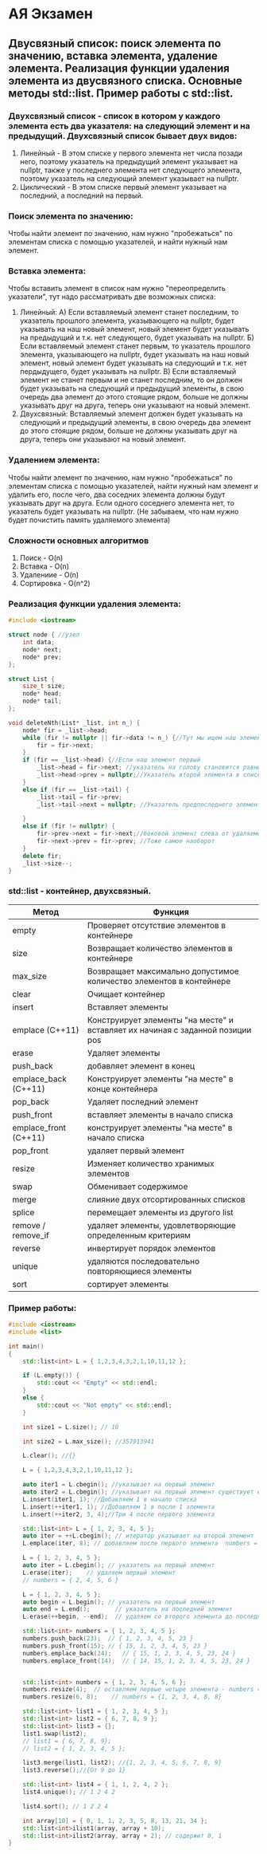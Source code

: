 # АЯ Экзамен

## Двусвязный список: поиск элемента по значению, вставка элемента, удаление элемента. Реализация функции удаления элемента из двусвязного списка. Основные методы std::list. Пример работы с std::list.

### Двухсвязный список - список в котором у каждого элемента есть два указателя: на следующий элемент и на предыдущий. Двухсвязный список бывает двух видов:
1. Линейный - В этом списке у первого элемента нет числа позади него, поэтому указатель на предыдущий элемент указывает на nullptr, также у последнего элемента нет следующего элемента, поэтому указатель на следующий элемент указывает на nullptr.
2. Циклический - В этом списке первый элемент указывает на последний, а последний на первый.

### Поиск элемента по значению:
Чтобы найти элемент по значению, нам нужно "пробежаться" по элементам списка с помощью указателей, и найти нужный нам элемент.

### Вставка элемента:
Чтобы вставить элемент в список нам нужно "переопределить указатели", тут надо рассматривать две возможных списка:
1. Линейный: 
А) Если вставляемый элемент станет последним, то указатель прошлого элемента, указывающего на nullptr, будет указывать на наш новый элемент, новый элемент будет указывать на предыдущий и т.к. нет следующего, будет указывать на nullptr. 
Б) Если вставляемый элемент станет первым, то указатель прошлого элемента, указывающего на nullptr, будет указывать на наш новый элемент, новый элемент будет указывать на следующий и т.к. нет пердыдущего, будет указывать на nullptr.
В) Если вставляемый элемент не станет первым и не станет последним, то он должен будет указывать на следующий и предыдущий элементы, в свою очередь два элемент до этого стоящие рядом, больше не должны указывать друг на друга, теперь они указывают на новый элемент.
2. Двухсвязный:
Вставляемый элемент должен будет указывать на следующий и предыдущий элементы, в свою очередь два элемент до этого стоящие рядом, больше не должны указывать друг на друга, теперь они указывают на новый элемент.

### Удалением элемента:
Чтобы найти элемент по значению, нам нужно "пробежаться" по элементам списка с помощью указателей, найти нужный нам элемент и удалить его, после чего, два соседних элемента должны будут указывать друг на друга. Если одного соседнего элемента нет, то указатель будет указывать на nullptr. (Не забываем, что нам нужно будет почистить память удаляемого элемента)

### Сложности основных алгоритмов

1. Поиск - O(n)
2. Вставка - O(n)
3. Удалениие - O(n)
4. Сортировка - O(n^2)

### Реализация функции удаления элемента:
```cpp
#include <iostream>

struct node { //узел
    int data;
    node* next;
    node* prev;
};

struct List {
    size_t size;
    node* head;
    node* tail;
};

void deleteNth(List* _list, int n_) {
    node* fir = _list->head;
    while (fir != nullptr || fir->data != n_) {//Тут мы ищем наш элемент
        fir = fir->next;
    }
    if (fir == _list->head) {//Если наш элемент первый
        _list->head = fir->next; //указатель на голову становится равным указателю на второй элемент
        _list->head->prev = nullptr;//Указатель второй элемента в списке равен nullptr
    }
    else if (fir == _list->tail) {
        _list->tail = fir->prev;
        _list->tail->next = nullptr; //Указатель предпоследнего элемента в списке равен nullptr

    }
    else if (fir != nullptr) {
        fir->prev->next = fir->next;//боковой элемент слева от удаляемого элемент указывает на правый элемент
        fir->next->prev = fir->prev; //Тоже самое наоборот
    }
    delete fir;
    _list->size--;
}
```

### std::list - контейнер, двухсвязный.

| Метод | Функция |
| --- | --- |
| empty | Проверяет отсутствие элементов в контейнере |
| size | Возвращает количество элементов в контейнере |
| max_size | Возвращает максимально допустимое количество элементов в контейнере |
| clear | Очищает контейнер |
| insert | Вставляет элементы |
| emplace  (C++11)  | Конструирует элементы "на месте" и вставляет их начиная с заданной позиции pos |
| erase | Удаляет элементы
| push_back | добавляет элемент в конец |
| emplace_back  (C++11) | Конструирует элементы "на месте" в конце контейнера |
| pop_back | Удаляет последний элемент |
| push_front | вставляет элементы в начало списка |
| emplace_front  (C++11) | конструирует элементы "на месте" в начало списка |
| pop_front | удаляет первый элемент |
| resize | Изменяет количество хранимых элементов |
| swap | Обменивает содержимое |
| merge | слияние двух отсортированных списков |
| splice | перемещает элементы из другого list |
| remove / remove_if | удаляет элементы, удовлетворяющие определенным критериям |
| reverse | инвертирует порядок элементов |
| unique | удаляются последовательно повторяющиеся элементы |
| sort | сортирует элементы |

### Пример работы:
```cpp
#include <iostream>
#include <list>

int main()
{
    std::list<int> L = { 1,2,3,4,3,2,1,10,11,12 };

    if (L.empty()) {
        std::cout << "Empty" << std::endl;
    }
    else {
        std::cout << "Not empty" << std::endl;
    }

    int size1 = L.size(); // 10

    int size2 = L.max_size(); //357913941

    L.clear(); //{}

    L = { 1,2,3,4,3,2,1,10,11,12 };

    auto iter1 = L.cbegin(); //указывает на первый элемент
    auto iter2 = L.cbegin(); //указывает на первый элемент существует ещё cend()
    L.insert(iter1, 1); //Добавляем 1 в начало списка
    L.insert(++iter1, 1); //Добавляем 1 в после 1 элемента
    L.insert(++iter2, 3, 4);//Три 4 после первого элемента

    std::list<int> L = { 1, 2, 3, 4, 5 };
    auto iter = ++L.cbegin(); // итератор указывает на второй элемент
    L.emplace(iter, 8); // добавляем после первого элемента  numbers = { 1, 8, 2, 3, 4, 5};

    L = { 1, 2, 3, 4, 5 };
    auto iter = L.cbegin(); // указатель на первый элемент
    L.erase(iter);    // удаляем первый элемент
    // numbers = { 2, 4, 5, 6 }

    L = { 1, 2, 3, 4, 5 };
    auto begin = L.begin(); // указатель на первый элемент
    auto end = L.end();       // указатель на последний элемент
    L.erase(++begin, --end);  // удаляем со второго элемента до последнего

    std::list<int> numbers = { 1, 2, 3, 4, 5 };
    numbers.push_back(23);  // { 1, 2, 3, 4, 5, 23 }
    numbers.push_front(15); // { 15, 1, 2, 3, 4, 5, 23 }
    numbers.emplace_back(24);   // { 15, 1, 2, 3, 4, 5, 23, 24 }
    numbers.emplace_front(14);  // { 14, 15, 1, 2, 3, 4, 5, 23, 24 }


    std::list<int> numbers = { 1, 2, 3, 4, 5, 6 };
    numbers.resize(4);  // оставляем первые четыре элемента - numbers = {1, 2, 3, 4}
    numbers.resize(6, 8);    // numbers = {1, 2, 3, 4, 8, 8}

    std::list<int> list1 = { 1, 2, 3, 4, 5 };
    std::list<int> list2 = { 6, 7, 8, 9 };
    std::list<int> list3 = {};
    list1.swap(list2);
    // list1 = { 6, 7, 8, 9};
    // list2 = { 1, 2, 3, 4, 5 };

    list3.merge(list1, list2); //{1, 2, 3, 4, 5, 6, 7, 8, 9}
    list3.reverse();//{От 9 до 1}

    std::list<int> list4 = { 1, 1, 2, 4, 2 };
    list4.unique(); // 1 2 4 2

    list4.sort(); // 1 2 2 4

    int array[10] = { 0, 1, 1, 2, 3, 5, 8, 13, 21, 34 };
    std::list<int>ilist1(array, array + 10);
    std::list<int>ilist2(array, array + 2); // содержит 0, 1
}

```
